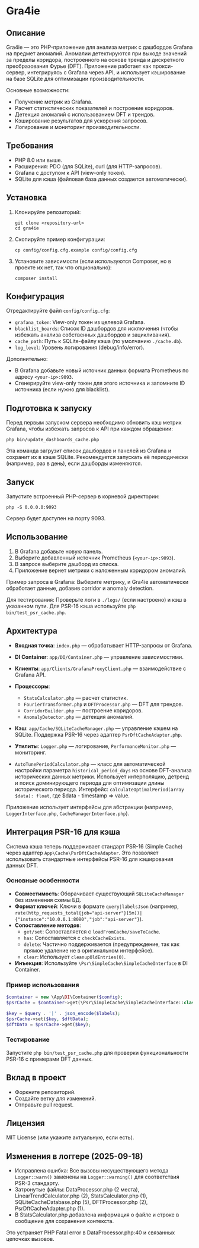 # Gra4ie

## Описание

Gra4ie — это PHP-приложение для анализа метрик с дашбордов Grafana на предмет аномалий. Аномалии детектируются при выходе значений за пределы коридора, построенного на основе тренда и дискретного преобразования Фурье (DFT). Приложение работает как прокси-сервер, интегрируясь с Grafana через API, и использует кэширование на базе SQLite для оптимизации производительности.

Основные возможности:
- Получение метрик из Grafana.
- Расчет статистических показателей и построение коридоров.
- Детекция аномалий с использованием DFT и трендов.
- Кэширование результатов для ускорения запросов.
- Логирование и мониторинг производительности.

## Требования

- PHP 8.0 или выше.
- Расширения: PDO (для SQLite), curl (для HTTP-запросов).
- Grafana с доступом к API (view-only токен).
- SQLite для кэша (файловая база данных создается автоматически).

## Установка

1. Клонируйте репозиторий:
   ```
   git clone <repository-url>
   cd gra4ie
   ```

2. Скопируйте пример конфигурации:
   ```
   cp config/config.cfg.example config/config.cfg
   ```

3. Установите зависимости (если используются Composer, но в проекте их нет, так что опционально):
   ```
   composer install
   ```

## Конфигурация

Отредактируйте файл `config/config.cfg`:

- `grafana_token`: View-only токен из целевой Grafana.
- `blacklist_boards`: Список ID дашбордов для исключения (чтобы избежать анализа собственных дашбордов и зацикливания).
- `cache_path`: Путь к SQLite-файлу кэша (по умолчанию `./cache.db`).
- `log_level`: Уровень логирования (debug/info/error).

Дополнительно:
- В Grafana добавьте новый источник данных формата Prometheus по адресу `<your-ip>:9093`.
- Сгенерируйте view-only токен для этого источника и запомните ID источника (если нужно для blacklist).

## Подготовка к запуску

Перед первым запуском сервера необходимо обновить кэш метрик Grafana, чтобы избежать запросов к API при каждом обращении:

```
php bin/update_dashboards_cache.php
```

Эта команда загрузит список дашбордов и панелей из Grafana и сохранит их в кэше SQLite. Рекомендуется запускать её периодически (например, раз в день), если дашборды изменяются.

## Запуск

Запустите встроенный PHP-сервер в корневой директории:
```
php -S 0.0.0.0:9093
```

Сервер будет доступен на порту 9093.

## Использование

1. В Grafana добавьте новую панель.
2. Выберите добавленный источник Prometheus (`<your-ip>:9093`).
3. В запросе выберите дашборд из списка.
4. Приложение вернет метрики с наложенным коридором аномалий.

Пример запроса в Grafana: Выберите метрику, и Gra4ie автоматически обработает данные, добавив corridor и anomaly detection.

Для тестирования: Проверьте логи в `./logs/` (если настроено) и кэш в указанном пути. Для PSR-16 кэша используйте `php bin/test_psr_cache.php`.

## Архитектура

- **Входная точка**: `index.php` — обрабатывает HTTP-запросы от Grafana.
- **DI Container**: `app/DI/Container.php` — управление зависимостями.
- **Клиенты**: `app/Clients/GrafanaProxyClient.php` — взаимодействие с Grafana API.
- **Процессоры**:
  - `StatsCalculator.php` — расчет статистик.
  - `FourierTransformer.php` и `DFTProcessor.php` — DFT для трендов.
  - `CorridorBuilder.php` — построение коридоров.
  - `AnomalyDetector.php` — детекция аномалий.
- **Кэш**: `app/Cache/SQLiteCacheManager.php` — управление кэшем на SQLite. Поддержка PSR-16 через адаптер `PsrDftCacheAdapter.php`.
- **Утилиты**: `Logger.php` — логирование, `PerformanceMonitor.php` — мониторинг.

- `AutoTunePeriodCalculator.php` — класс для автоматической настройки параметра `historical_period_days` на основе DFT-анализа исторических данных метрики. Использует интерполяцию, детренд и поиск доминирующего периода для оптимизации длины исторического периода. Интерфейс: `calculateOptimalPeriod(array $data): float`, где $data - timestamp => value.

Приложение использует интерфейсы для абстракции (например, `LoggerInterface.php`, `CacheManagerInterface.php`).

## Интеграция PSR-16 для кэша

Система кэша теперь поддерживает стандарт PSR-16 (Simple Cache) через адаптер `App\Cache\PsrDftCacheAdapter`. Это позволяет использовать стандартные интерфейсы PSR-16 для кэширования данных DFT.

### Основные особенности
- **Совместимость**: Оборачивает существующий `SQLiteCacheManager` без изменения схемы БД.
- **Формат ключей**: Ключи в формате `query|labelsJson` (например, `rate(http_requests_total{job="api-server"}[5m])|{"instance":"10.0.0.1:8080","job":"api-server"}`).
- **Сопоставление методов**:
  - `get/set`: Сопоставляется с `loadFromCache/saveToCache`.
  - `has`: Сопоставляется с `checkCacheExists`.
  - `delete`: Частично поддерживается (предупреждение, так как прямое удаление не в оригинальном интерфейсе).
  - `clear`: Использует `cleanupOldEntries(0)`.
- **Инъекция**: Используйте `\Psr\SimpleCache\SimpleCacheInterface` в DI Container.

### Пример использования
```php
$container = new \App\DI\Container($config);
$psrCache = $container->get(\Psr\SimpleCache\SimpleCacheInterface::class);

$key = $query . '|' . json_encode($labels);
$psrCache->set($key, $dftData);
$dftData = $psrCache->get($key);
```

### Тестирование
Запустите `php bin/test_psr_cache.php` для проверки функциональности PSR-16 с примерами DFT данных.

## Вклад в проект

- Форкните репозиторий.
- Создайте ветку для изменений.
- Отправьте pull request.

## Лицензия

MIT License (или укажите актуальную, если есть).


## Изменения в логгере (2025-09-18)

- Исправлена ошибка: Все вызовы несуществующего метода `Logger::warn()` заменены на `Logger::warning()` для соответствия PSR-3 стандарту.
- Затронутые файлы: DataProcessor.php (2 места), LinearTrendCalculator.php (2), StatsCalculator.php (1), SQLiteCacheDatabase.php (5), DFTProcessor.php (2), PsrDftCacheAdapter.php (1).
- В StatsCalculator.php добавлена информация о файле и строке в сообщение для сохранения контекста.

Это устраняет PHP Fatal error в DataProcessor.php:40 и связанных цепочках вызовов.
